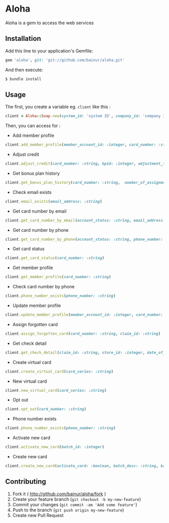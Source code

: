 # Aloha

Aloha is a gem to access the web services

## Installation

Add this line to your application's Gemfile:

```ruby
gem 'aloha', git: 'git://github.com/bainur/aloha.git'
```

And then execute:
```ruby
$ bundle install
```

## Usage

The first, you create a variable eg. `client` like this :
```ruby
client = Aloha::Soap.new(system_id: 'system ID', company_id: 'company ID', user_id: 'user ID', account_password: 'password', system_password: 'password', wsdl_url: 'https://memberlinkWS.alohaenterprise.com/insightws/MemberLinkWS?wsdl')
```

Then, you can access for :

* Add member profile
```ruby
client.add_member_profile(member_account_id: :integer, card_number: :string, first_name: :string, last_name: :string, company: :string, date_of_birth: {date: :string, locale: :string}, anniversary_date: {date: :string, locale: :string}, drivers_license: :string, address1: :string, address2: :string, city: :string, state_province: :string, country: :string, postal_code: :string, email_address: :string, phone_number: :string, other_phone_number: :string, profile_exists: :boolean)
```

* Adjust credit
```ruby
client.adjust_credit(card_number: :string, bpid: :integer, adjustment_type: :string, bp_credit: :integer, reason: :string)
```

* Get bonus plan history
```ruby
client.get_bonus_plan_history(card_number: :string,  number_of_assignments: :integer, number_of_days: :integer, start_date: :string,  end_date: :string)
```

* Check email exists
```ruby
client.email_exists(email_address: :string)
```

* Get card number by email
```ruby
client.get_card_number_by_email(account_status: :string, email_address: :string)
```

* Get card number by phone
```ruby
client.get_card_number_by_phone(account_status: :string, phone_number: :string)
```

* Get card status
```ruby
client.get_card_status(card_number: :string)
```

* Get member profile
```ruby
client.get_member_profile(card_number: :string)
```

* Check card number by phone
```ruby
client.phone_number_exists(phone_number: :string)
```

* Update member profile
```ruby
client.update_member_profile(member_account_id: :integer, card_number: :string, first_name: :string, last_name: :string, company: :string, date_of_birth: {date: :string, locale: :string}, anniversary_date: {date: :string, locale: :string}, drivers_license: :string, address1: :string, address2: :string, city: :string, state_province: :string, country: :string, postal_code: :string, email_address: :string, phone_number: :string, other_phone_number: :string, profile_exists: :boolean)
```

* Assign forgotten card
```ruby
client.assign_forgotten_card(card_number: :string, claim_id: :string)
```

* Get check detail
```ruby
client.get_check_detail(claim_id: :string, store_id: :integer, date_of_business: :string)
```

* Create virtual card
```ruby
client.create_virtual_card(card_series: :string)
```

* New virtual card
```ruby
client.new_virtual_card(card_series: :string)
```

* Opt out
```ruby
client.opt_out(card_number: :string)
```


* Phone number exists
```ruby
client.phone_number_exists(phone_number: :string)
```


* Activate new card
```ruby
client.activate_new_card(batch_id: :integer)
```


* Create new card
```ruby
client.create_new_card(activate_card: :boolean, batch_desc: :string, batch_id: :integer, card_series: :string, number_of_cards: :integer, numeric_sequence_type: :integer, starting_card_number: :integer)
```


## Contributing

1. Fork it ( http://github.com/bainur/aloha/fork )
2. Create your feature branch (`git checkout -b my-new-feature`)
3. Commit your changes (`git commit -am 'Add some feature'`)
4. Push to the branch (`git push origin my-new-feature`)
5. Create new Pull Request
